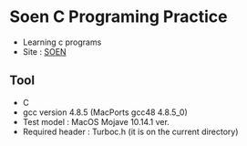 # Soen C Programing Practice
* Learning c programs
* Site : [SOEN](http://soen.kr)
## Tool
* C  
* gcc version 4.8.5 (MacPorts gcc48 4.8.5_0)
* Test model : MacOS Mojave 10.14.1 ver.
* Required header : Turboc.h (it is on the current directory)
